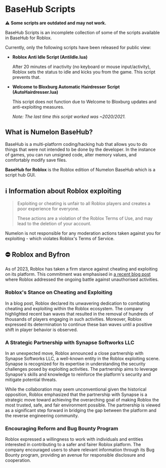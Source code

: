 # BaseHub Scripts
⚠️ **Some scripts are outdated and may not work.**

BaseHub Scripts is an incomplete collection of some of the scripts available in BaseHub for Roblox.

Currently, only the following scripts have been released for public view:
- **Roblox Anti Idle Script (AntiIdle.lua)**
  
  After 20 minutes of inactivity (no keyboard or mouse input/activity), Roblox sets the status to idle and kicks you from the game. This script prevents that.
  
- **Welcome to Bloxburg Automatic Hairdresser Script (AutoHairdresser.lua)**
  
  This script does not function due to Welcome to Bloxburg updates and anti-exploiting measures.

  *Note: The last time this script worked was ~2020/2021.*

## What is Numelon BaseHub?
BaseHub is a multi-platform coding/hacking hub that allows you to do things that were not intended to be done by the developer. In the instance of games, you can run unsigned code, alter memory values, and comfortably modify save files.

**BaseHub for Roblox** is the Roblox edition of Numelon BaseHub which is a script hub GUI.

## ℹ️ Information about Roblox exploiting
>Exploiting or cheating is unfair to all Roblox players and creates a poor experience for everyone.
>
>These actions are a violation of the Roblox Terms of Use, and may lead to the deletion of your account.

Numelon is not responsible for any moderation actions taken against you for exploiting - which violates Roblox's Terms of Service.

## ⛔️ Roblox and Byfron
As of 2023, Roblox has taken a firm stance against cheating and exploiting on its platform. This commitment was emphasised in [a recent blog post](https://devforum.roblox.com/t/exploit-prevention-update/2663101) where Roblox addressed the ongoing battle against unauthorised activities.

### Roblox's Stance on Cheating and Exploiting
In a blog post, Roblox declared its unwavering dedication to combating cheating and exploiting within the Roblox ecosystem. The company highlighted recent ban waves that resulted in the removal of hundreds of thousands of players engaging in such activities. Moreover, Roblox expressed its determination to continue these ban waves until a positive shift in player behavior is observed.

### A Strategic Partnership with Synapse Softworks LLC
In an unexpected move, Roblox announced a close partnership with Synapse Softworks LLC, a well-known entity in the Roblox exploiting scene. Synapse is recognized for its expertise in understanding the security challenges posed by exploiting activities. The partnership aims to leverage Synapse's skills and knowledge to reinforce the platform's security and mitigate potential threats.

While the collaboration may seem unconventional given the historical opposition, Roblox emphasized that the partnership with Synapse is a strategic move toward achieving the overarching goal of making Roblox the most trusted, safe, and fair environment possible. The partnership is viewed as a significant step forward in bridging the gap between the platform and the reverse engineering community.

### Encouraging Reform and Bug Bounty Program
Roblox expressed a willingness to work with individuals and entities interested in contributing to a safer and fairer Roblox platform. The company encouraged users to share relevant information through its Bug Bounty program, providing an avenue for responsible disclosure and cooperation.
